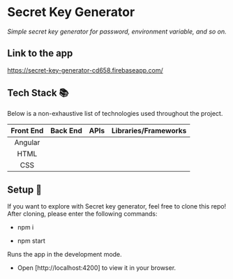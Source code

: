# Secret Key Generator

<em>Simple secret key generator for password, environment variable, and so on. </em>

## Link to the app
https://secret-key-generator-cd658.firebaseapp.com/

## Tech Stack :books:

Below is a non-exhaustive list of technologies used throughout the project.

| Front End |  Back End   | APIs | Libraries/Frameworks |
| :-------: | :---------: | :--: | :------------------: |
|  Angular  |             |      |                      |
|   HTML    |             |      |
|    CSS    |             |      |

## Setup :rocket:

If you want to explore with Secret key generator, feel free to clone this repo! After cloning, please enter the following commands:

- npm i

- npm start

Runs the app in the development mode.

- Open [http://localhost:4200] to view it in your browser.
